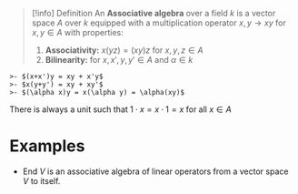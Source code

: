 >[!info] Definition
>An **Associative algebra** over a field $k$ is a vector space $A$ over $k$ equipped with a multiplication operator  $x,y \to xy$ for $x,y \in A$ with properties:
>
>1. **Associativity:**   $x(yz) = (xy)z$   for $x,y,z \in A$ 
>2. **Bilinearity:**   for $x,x',y,y' \in A$  and  $\alpha \in k$
>
	>- $(x+x')y = xy + x'y$ 
	>- $x(y+y') = xy + xy'$
	>- $(\alpha x)y = x(\alpha y) = \alpha(xy)$
>
There is always a unit such that $1 \cdot x = x \cdot 1 = x$  for all $x \in A$

# Examples

-  $\textrm{End}\:V$ is an associative algebra of linear operators from a vector space $V$ to itself.

